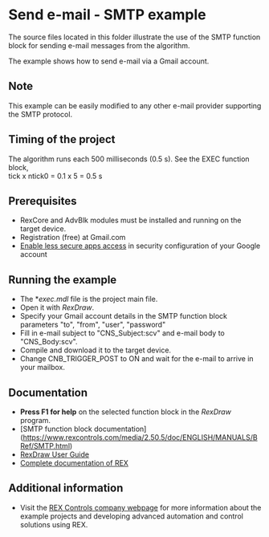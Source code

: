 Send e-mail - SMTP example
==========================

The source files located in this folder illustrate the use of the SMTP function 
block for sending e-mail messages from the algorithm.

The example shows how to send e-mail via a Gmail account. 

## Note ##
This example can be easily modified to any other e-mail provider supporting the 
SMTP protocol.

## Timing of the project ##
The algorithm runs each 500 milliseconds (0.5 s). See the EXEC function block,  
tick x ntick0 = 0.1 x 5 = 0.5 s

## Prerequisites ##
- RexCore and AdvBlk modules must be installed and running on the target device.
- Registration (free) at Gmail.com
- [Enable less secure apps access](https://www.google.com/settings/security/lesssecureapps) 
in security configuration of your Google account

## Running the example ##
- The **exec.mdl* file is the project main file.
- Open it with *RexDraw*.
- Specify your Gmail account details in the SMTP function block parameters 
"to", "from", "user", "password"
- Fill in e-mail subject to "CNS_Subject:scv" and e-mail body to "CNS_Body:scv".
- Compile and download it to the target device.
- Change CNB_TRIGGER_POST to ON and wait for the e-mail to arrive in your 
mailbox.

## Documentation ##
- **Press F1 for help** on the selected function block in the *RexDraw* program.
- [SMTP function block documentation] (https://www.rexcontrols.com/media/2.50.5/doc/ENGLISH/MANUALS/BRef/SMTP.html)
- [RexDraw User Guide](https://www.rexcontrols.com/media/2.50.5/doc/ENGLISH/MANUALS/RexDraw/RexDraw_ENG.html)
- [Complete documentation of REX](http://www.rexcontrols.com/documentation-and-support)

## Additional information ##
- Visit the [REX Controls company webpage](http://www.rexcontrols.com) 
for more information about the example projects and developing advanced 
automation and control solutions using REX.